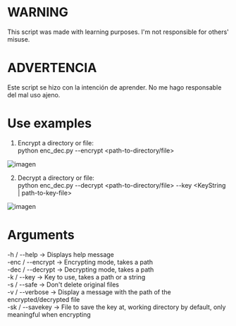 # WARNING
This script was made with learning purposes. I'm not responsible for others' misuse.
# ADVERTENCIA
Este script se hizo con la intención de aprender. No me hago responsable del mal uso ajeno.
# Use examples
1. Encrypt a directory or file:    
python enc_dec.py --encrypt <path-to-directory/file>  
 
![imagen](https://user-images.githubusercontent.com/101645735/174485387-fea85650-c228-4836-bc21-b32daf4aefba.png)  
  
2. Decrypt a directory or file:    
python enc_dec.py --decrypt <path-to-directory/file> --key <KeyString | path-to-key-file>  
  
![imagen](https://user-images.githubusercontent.com/101645735/174485467-44d1341c-da57-4256-a692-67a3b037ff4b.png)  

# Arguments  

-h / --help -> Displays help message  
-enc / --encrypt -> Encrypting mode, takes a path  
-dec / --decrypt -> Decrypting mode, takes a path  
-k / --key -> Key to use, takes a path or a string  
-s / --safe -> Don't delete original files  
-v / --verbose -> Display a message with the path of the encrypted/decrypted file  
-sk / --savekey -> File to save the key at, working directory by default, only meaningful when encrypting
